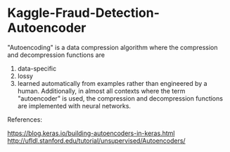 # Kaggle-Fraud-Detection-Autoencoder


"Autoencoding" is a data compression algorithm where the compression and decompression functions are 
  1) data-specific 
  2) lossy
  3) learned automatically from examples rather than engineered by a human. Additionally, in almost all contexts where the term      "autoencoder" is used, the compression and decompression functions are implemented with neural networks.

References:

https://blog.keras.io/building-autoencoders-in-keras.html
http://ufldl.stanford.edu/tutorial/unsupervised/Autoencoders/
